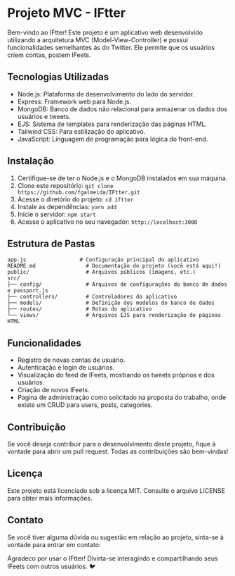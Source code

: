 # Projeto MVC - IFtter

Bem-vindo ao IFtter! Este projeto é um aplicativo web desenvolvido utilizando a arquitetura MVC (Model-View-Controller) e possui funcionalidades semelhantes às do Twitter. Ele permite que os usuários criem contas, postem IFeets.

## Tecnologias Utilizadas

- Node.js: Plataforma de desenvolvimento do lado do servidor.
- Express: Framework web para Node.js.
- MongoDB: Banco de dados não relacional para armazenar os dados dos usuários e tweets.
- EJS: Sistema de templates para renderização das páginas HTML.
- Tailwind CSS: Para estilização do aplicativo.
- JavaScript: Linguagem de programação para lógica do front-end.

## Instalação

1. Certifique-se de ter o Node.js e o MongoDB instalados em sua máquina.
2. Clone este repositório: `git clone https://github.com/fgalmeida/IFtter.git`
3. Acesse o diretório do projeto: `cd iftter`
4. Instale as dependências: `yarn add`
6. Inicie o servidor: `npm start`
7. Acesse o aplicativo no seu navegador: `http://localhost:3000`

## Estrutura de Pastas

```
app.js                 # Configuração principal do aplicativo
README.md                # Documentação do projeto (você está aqui!)
public/                  # Arquivos públicos (imagens, etc.)
src/
├── config/              # Arquivos de configurações do banco de dados e passport.js
├── controllers/         # Controladores do aplicativo
├── models/              # Definição dos modelos do banco de dados
├── routes/              # Rotas do aplicativo
└── views/               # Arquivos EJS para renderização de páginas HTML
```

## Funcionalidades

- Registro de novas contas de usuário.
- Autenticação e login de usuários.
- Visualização do feed de IFeets, mostrando os tweets próprios e dos usuários.
- Criação de novos IFeets.
- Pagina de administração como solicitado na proposta do trabalho, onde existe um CRUD para users, posts, categories.

## Contribuição

Se você deseja contribuir para o desenvolvimento deste projeto, fique à vontade para abrir um pull request. Todas as contribuições são bem-vindas!

## Licença

Este projeto está licenciado sob a licença MIT. Consulte o arquivo LICENSE para obter mais informações.

## Contato

Se você tiver alguma dúvida ou sugestão em relação ao projeto, sinta-se à vontade para entrar em contato:

Agradeco por usar o IFtter! Divirta-se interagindo e compartilhando seus IFeets com outros usuários. 🐦
